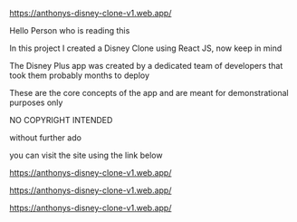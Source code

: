 https://anthonys-disney-clone-v1.web.app/

Hello Person who is reading this

In this project I created a Disney Clone using React JS, now keep in mind

The Disney Plus app was created by a dedicated team of developers that took them probably months to deploy

These are the core concepts of the app and are meant for demonstrational purposes only

NO COPYRIGHT INTENDED

without further ado

you can visit the site using the link below


https://anthonys-disney-clone-v1.web.app/

https://anthonys-disney-clone-v1.web.app/

https://anthonys-disney-clone-v1.web.app/
